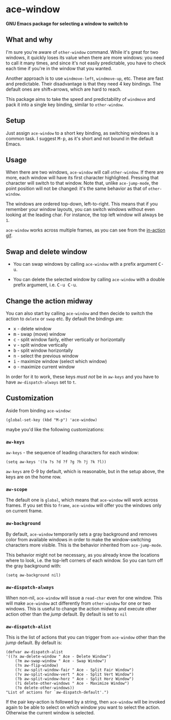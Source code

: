 # ace-window

**GNU Emacs package for selecting a window to switch to**

## What and why

I'm sure you're aware of `other-window` command. While it's great for
two windows, it quickly loses its value when there are more windows:
you need to call it many times, and since it's not easily predictable,
you have to check each time if you're in the window that you wanted.

Another approach is to use `windmove-left`, `windmove-up`, etc.  These
are fast and predictable. Their disadvantage is that they need 4 key
bindings.  The default ones are shift+arrows, which are hard to reach.

This package aims to take the speed and predictability of `windmove`
and pack it into a single key binding, similar to `other-window`.

## Setup

Just assign `ace-window` to a short key binding, as switching windows
is a common task. I suggest <kbd>M-p</kbd>, as it's short and not
bound in the default Emacs.

## Usage

When there are two windows, `ace-window` will call `other-window`.  If
there are more, each window will have its first character highlighted.
Pressing that character will switch to that window.  Note that, unlike
`ace-jump-mode`, the point position will not be changed: it's the same
behavior as that of `other-window`.

The windows are ordered top-down, left-to-right. This means that if
you remember your window layouts, you can switch windows without even
looking at the leading char.  For instance, the top left window will
always be `1`.

`ace-window` works across multiple frames, as you can see from the
[in-action gif](http://oremacs.com/download/ace-window.gif).

## Swap and delete window

- You can swap windows by calling `ace-window` with a prefix argument <kbd>C-u</kbd>.

- You can delete the selected window by calling `ace-window` with a double prefix argument, i.e. <kbd>C-u C-u</kbd>.

## Change the action midway

You can also start by calling `ace-window` and then decide to switch the action to `delete` or `swap` etc.  By default the bindings are:

- <kbd>x</kbd> - delete window
- <kbd>m</kbd> - swap (move) window
- <kbd>c</kbd> - split window fairly, either vertically or horizontally
- <kbd>v</kbd> - split window vertically
- <kbd>b</kbd> - split window horizontally
- <kbd>n</kbd> - select the previous window
- <kbd>i</kbd> - maximize window (select which window)
- <kbd>o</kbd> - maximize current window

In order for it to work, these keys *must not* be in `aw-keys` and you have to have `aw-dispatch-always` set to `t`.

## Customization
Aside from binding `ace-window`:

    (global-set-key (kbd "M-p") 'ace-window)

maybe you'd like the following customizations:

### `aw-keys`
`aw-keys` - the sequence of leading characters for each window:

    (setq aw-keys '(?a ?s ?d ?f ?g ?h ?j ?k ?l))

`aw-keys` are 0-9 by default, which is reasonable, but in the setup
above, the keys are on the home row.

### `aw-scope`
The default one is `global`, which means that `ace-window` will work
across frames. If you set this to `frame`, `ace-window` will offer you
the windows only on current frame.

### `aw-background`

By default, `ace-window` temporarily sets a gray background and
removes color from available windows in order to make the
window-switching characters more visible. This is the behavior
inherited from `ace-jump-mode`.

This behavior might not be necessary, as you already know the locations
where to look, i.e. the top-left corners of each window.
So you can turn off the gray background with:

    (setq aw-background nil)

### `aw-dispatch-always`

When non-nil, `ace-window` will issue a `read-char` even for one window.
This will make `ace-window` act differently from `other-window` for one
or two windows. This is useful to change the action midway
and execute other action other than the *jump* default.
By default is set to `nil`

### `aw-dispatch-alist`

This is the list of actions that you can trigger from `ace-window` other than the
*jump* default.
By default is:

    (defvar aw-dispatch-alist
    '((?x aw-delete-window " Ace - Delete Window")
        (?m aw-swap-window " Ace - Swap Window")
        (?n aw-flip-window)
        (?c aw-split-window-fair " Ace - Split Fair Window")
        (?v aw-split-window-vert " Ace - Split Vert Window")
        (?b aw-split-window-horz " Ace - Split Horz Window")
        (?i delete-other-windows " Ace - Maximize Window")
        (?o delete-other-windows))
    "List of actions for `aw-dispatch-default'.")

If the pair key-action is followed by a string, then `ace-window` will be
invoked again to be able to select on which window you want to select the
action. Otherwise the current window is selected.
